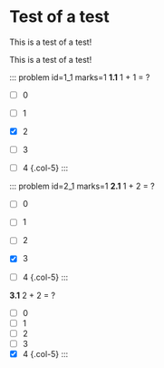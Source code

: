 # Test of a test

<div class="dictionary">

This is a test of a test!

</div>

This is a test of a test!

::: problem id=1_1 marks=1
__1.1__ 1 + 1 = ?

* [ ] 0
* [ ] 1
* [x] 2
* [ ] 3
* [ ] 4
{.col-5}
:::


::: problem id=2_1 marks=1
__2.1__ 1 + 2 = ?

* [ ] 0
* [ ] 1
* [ ] 2
* [x] 3
* [ ] 4
{.col-5}
:::


__3.1__ 2 + 2 = ?

* [ ] 0
* [ ] 1
* [ ] 2
* [ ] 3
* [x] 4
{.col-5}
:::